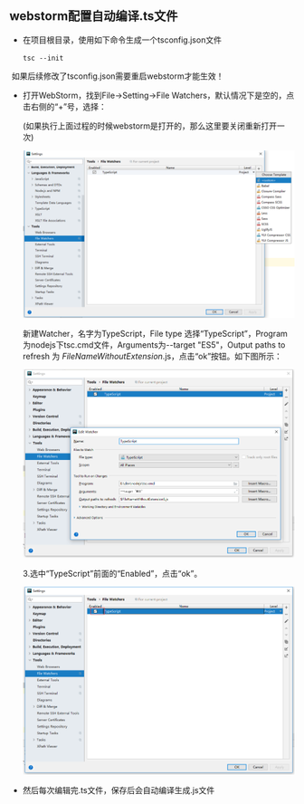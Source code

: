 ## webstorm配置自动编译.ts文件



- 在项目根目录，使用如下命令生成一个tsconfig.json文件

  ```shell
  tsc --init
  ```

​		如果后续修改了tsconfig.json需要重启webstorm才能生效！



- 打开WebStorm，找到File->Setting->File Watchers，默认情况下是空的，点击右侧的“+”号，选择<custom>：

  (如果执行上面过程的时候webstorm是打开的，那么这里要关闭重新打开一次)

  ![img](../images/1038276-20181102135641678-1993421529.png)

  新建Watcher，名字为TypeScript，File type 选择“TypeScript”，Program为nodejs下tsc.cmd文件，Arguments为--target "ES5"，Output paths to refresh 为 $FileNameWithoutExtension$.js，点击“ok”按钮。如下图所示：

  ![img](../images/1038276-20181102140801875-1031170505.png)

  3.选中“TypeScript”前面的“Enabled”，点击“ok”。

  ![img](../images/1038276-20181102141003962-1528561233.png)



- 然后每次编辑完.ts文件，保存后会自动编译生成.js文件